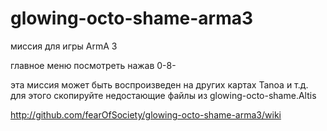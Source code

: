 # glowing-octo-shame-arma3

миссия для игры ArmA 3

главное меню посмотреть нажав 0-8-

эта миссия может быть воспроизведен на других картах Tanoa и т.д. для этого скопируйте недостающие файлы из glowing-octo-shame.Altis

http://github.com/fearOfSociety/glowing-octo-shame-arma3/wiki
